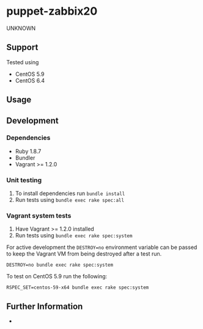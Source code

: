 # puppet-zabbix20

UNKNOWN

## Support

Tested using
* CentOS 5.9
* CentOS 6.4

## Usage

## Development

### Dependencies

* Ruby 1.8.7
* Bundler
* Vagrant >= 1.2.0

### Unit testing

1. To install dependencies run `bundle install`
2. Run tests using `bundle exec rake spec:all`

### Vagrant system tests

1. Have Vagrant >= 1.2.0 installed
2. Run tests using `bundle exec rake spec:system`

For active development the `DESTROY=no` environment variable can be passed to keep the Vagrant VM from being destroyed after a test run.

    DESTROY=no bundle exec rake spec:system

To test on CentOS 5.9 run the following:

    RSPEC_SET=centos-59-x64 bundle exec rake spec:system

## Further Information

*
